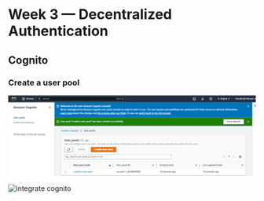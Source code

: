 # Week 3 — Decentralized Authentication

## Cognito

### Create a user pool

![user pool](assets/userpool.PNG)

![integrate cognito](assets/integratecognito)

